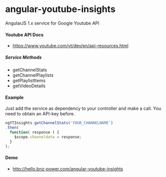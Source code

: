 # angular-youtube-insights
AngularJS 1.x service for Google Youtube API

#### Youtube API Docs ####

* https://www.youtube.com/yt/dev/en/api-resources.html

##### Service Methods #####

*  getChannelStats
*  getChannelPlaylists
*  getPlaylistItems
*  getVideoDetails

#### Example ####

Just add the service as dependency to your controller and make a call.
You need to obtain an API-key before.

```javascript
ngYTInsights.getChannelStats('YOUR_CHANNELNAME')
.then(
  function( response ) {
    $scope.channeldata = response;
  }
);
```

#### Demo ####

* http://hello.bnz-power.com/angular-youtube-insights
